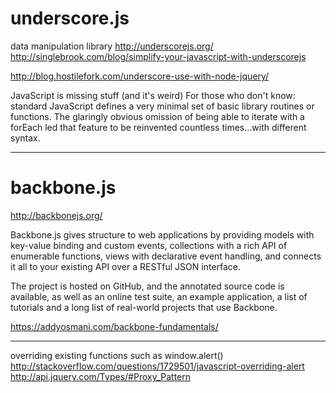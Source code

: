 # underscore.js

data manipulation library 
http://underscorejs.org/
http://singlebrook.com/blog/simplify-your-javascript-with-underscorejs

http://blog.hostilefork.com/underscore-use-with-node-jquery/

JavaScript is missing stuff (and it's weird)
 For those who don't know: standard JavaScript defines a very
 minimal set of basic library routines or functions. The
 glaringly obvious omission of being able to iterate with a
 forEach led that feature to be reinvented countless
 times...with different syntax. 

-------------------------------------------------

# backbone.js

http://backbonejs.org/

Backbone.js gives structure to web applications by
 providing models with key-value binding and custom events,
 collections with a rich API of enumerable functions, views
 with declarative event handling, and connects it all to
 your existing API over a RESTful JSON interface.

The project is hosted on GitHub, and the annotated source
 code is available, as well as an online test suite, an
 example application, a list of tutorials and a long list of
 real-world projects that use Backbone. 

https://addyosmani.com/backbone-fundamentals/

----------------------------------------------

overriding existing functions such as window.alert()
http://stackoverflow.com/questions/1729501/javascript-overriding-alert
http://api.jquery.com/Types/#Proxy_Pattern


